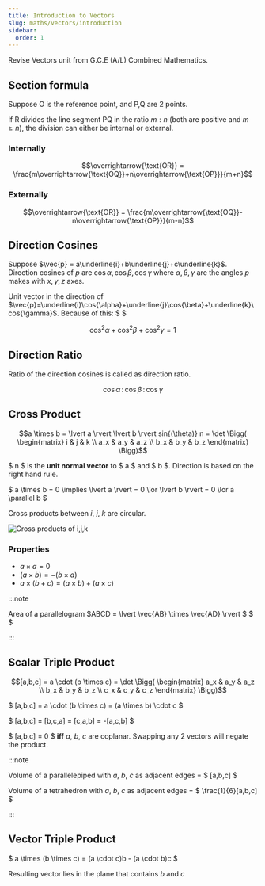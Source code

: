 ```yaml
---
title: Introduction to Vectors
slug: maths/vectors/introduction
sidebar:
  order: 1
---
```


Revise Vectors unit from G.C.E (A/L) Combined Mathematics.

## Section formula

Suppose $\text{O}$ is the reference point, and $\text{P,Q}$ are 2 points.

If $\text{R}$ divides the line segment $\text{PQ}$ in the ratio $m:n$ (both are
positive and $m \ge n$), the division can either be internal or external.

### Internally

```math
\overrightarrow{\text{OR}} = \frac{m\overrightarrow{\text{OQ}}+n\overrightarrow{\text{OP}}}{m+n}
```

### Externally

```math
\overrightarrow{\text{OR}} = \frac{m\overrightarrow{\text{OQ}}-n\overrightarrow{\text{OP}}}{m-n}
```

## Direction Cosines

Suppose $\vec{p} = a\underline{i}+b\underline{j}+c\underline{k}$. Direction
cosines of $p$ are $\cos{\alpha}, \cos{\beta},\cos{\gamma}$ where
$\alpha,\beta,\gamma$ are the angles $p$ makes with $x,y,z$ axes.

Unit vector in the direction of
$\vec{p}=\underline{i}\cos{\alpha}+\underline{j}\cos{\beta}+\underline{k}\cos{\gamma}$.
Because of this: $ $

```math
\cos^2{\alpha}+\cos^2{\beta}+\cos^2{\gamma}=1
```

## Direction Ratio

Ratio of the direction cosines is called as direction ratio.

```math
\cos{\alpha}\,:\,\cos{\beta}\,:\,\cos{\gamma}
```

## Cross Product

```math
a \times b
= \lvert a \rvert \lvert b \rvert sin{(\theta)} n
= \det
\Bigg(
\begin{matrix}
   i & j & k \\
	 a_x & a_y & a_z \\
   b_x & b_y & b_z
\end{matrix}
\Bigg)
```

$ n $ is the **unit normal vector** to $ a $ and $ b $. Direction is based on
the right hand rule.

$ a \times b = 0 \implies \lvert a \rvert = 0 \lor \lvert b \rvert = 0 \lor a
\parallel b $

Cross products between $i$, $j$, $k$ are circular.

![Cross products of i,j,k](/maths/ijk-cross-product.jpg)

### Properties

- $a \times a = 0$
- $(a\times b) = -(b \times a)$
- $a \times (b + c) = (a \times b) + (a \times c)$

:::note

Area of a parallelogram $ABCD = \lvert \vec{AB} \times \vec{AD} \rvert $ $ $

:::

## Scalar Triple Product

```math
[a,b,c]
= a \cdot (b \times c)
= \det
\Bigg(
\begin{matrix}
	 a_x & a_y & a_z \\
   b_x & b_y & b_z \\
   c_x & c_y & c_z
\end{matrix}
\Bigg)
```

$ [a,b,c] = a \cdot (b \times c) = (a \times b) \cdot c $

$ [a,b,c] = [b,c,a] = [c,a,b] = -[a,c,b] $

$ [a,b,c] = 0 $ **iff** $a$, $b$, $c$ are coplanar. Swapping any 2 vectors will
negate the product.

:::note

Volume of a parallelepiped with $a$, $b$, $c$ as adjacent edges = $ [a,b,c] $

Volume of a tetrahedron with $a$, $b$, $c$ as adjacent edges = $
\frac{1}{6}[a,b,c] $

:::

## Vector Triple Product

$ a \times (b \times c) = (a \cdot c)b - (a \cdot b)c $

Resulting vector lies in the plane that contains $b$ and $c$
